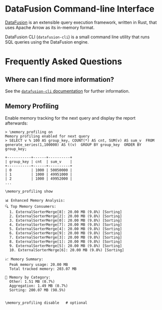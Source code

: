 <!---
  Licensed to the Apache Software Foundation (ASF) under one
  or more contributor license agreements.  See the NOTICE file
  distributed with this work for additional information
  regarding copyright ownership.  The ASF licenses this file
  to you under the Apache License, Version 2.0 (the
  "License"); you may not use this file except in compliance
  with the License.  You may obtain a copy of the License at

    http://www.apache.org/licenses/LICENSE-2.0

  Unless required by applicable law or agreed to in writing,
  software distributed under the License is distributed on an
  "AS IS" BASIS, WITHOUT WARRANTIES OR CONDITIONS OF ANY
  KIND, either express or implied.  See the License for the
  specific language governing permissions and limitations
  under the License.
-->

<!-- Note this file is included in the crates.io page as well https://crates.io/crates/datafusion-cli -->

# DataFusion Command-line Interface

[DataFusion](https://datafusion.apache.org/) is an extensible query execution framework, written in Rust, that uses Apache Arrow as its in-memory format.

DataFusion CLI (`datafusion-cli`) is a small command line utility that runs SQL queries using the DataFusion engine.

# Frequently Asked Questions

## Where can I find more information?

See the [`datafusion-cli` documentation](https://datafusion.apache.org/user-guide/cli/index.html) for further information.

## Memory Profiling

Enable memory tracking for the next query and display the report afterwards:

```text
> \memory_profiling on
Memory profiling enabled for next query
> SELECT v % 100 AS group_key, COUNT(*) AS cnt, SUM(v) AS sum_v  FROM generate_series(1,100000) AS t(v)  GROUP BY group_key  ORDER BY group_key;

+-----------+------+----------+
| group_key | cnt  | sum_v    |
+-----------+------+----------+
| 0         | 1000 | 50050000 |
| 1         | 1000 | 49951000 |
| 2         | 1000 | 49952000 |
...

\memory_profiling show

📊 Enhanced Memory Analysis:
🔍 Top Memory Consumers:
  1. ExternalSorterMerge[8]: 20.00 MB (9.8%) [Sorting]
  2. ExternalSorterMerge[2]: 20.00 MB (9.8%) [Sorting]
  3. ExternalSorterMerge[0]: 20.00 MB (9.8%) [Sorting]
  4. ExternalSorterMerge[7]: 20.00 MB (9.8%) [Sorting]
  5. ExternalSorterMerge[4]: 20.00 MB (9.8%) [Sorting]
  6. ExternalSorterMerge[9]: 20.00 MB (9.8%) [Sorting]
  7. ExternalSorterMerge[3]: 20.00 MB (9.8%) [Sorting]
  8. ExternalSorterMerge[1]: 20.00 MB (9.8%) [Sorting]
  9. ExternalSorterMerge[5]: 20.00 MB (9.8%) [Sorting]
  10. ExternalSorterMerge[6]: 20.00 MB (9.8%) [Sorting]

📈 Memory Summary:
  Peak memory usage: 20.00 MB
  Total tracked memory: 203.07 MB

🎯 Memory by Category:
  Other: 1.51 MB (0.7%)
  Aggregation: 1.49 MB (0.7%)
  Sorting: 200.07 MB (98.5%)


\memory_profiling disable   # optional
```
